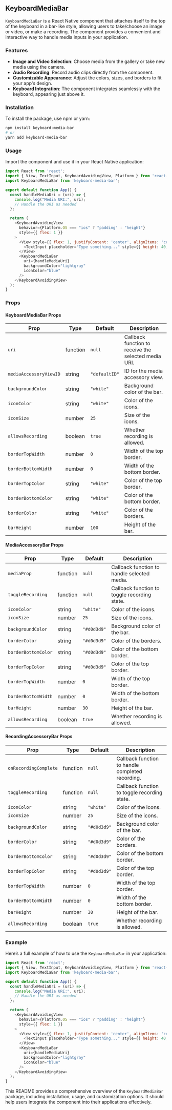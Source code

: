 ## KeyboardMediaBar

`KeyboardMediaBar` is a React Native component that attaches itself to the top of the keyboard in a bar-like style, allowing users to take/choose an image or video, or make a recording. The component provides a convenient and interactive way to handle media inputs in your application.

### Features
- **Image and Video Selection**: Choose media from the gallery or take new media using the camera.
- **Audio Recording**: Record audio clips directly from the component.
- **Customizable Appearance**: Adjust the colors, sizes, and borders to fit your app's design.
- **Keyboard Integration**: The component integrates seamlessly with the keyboard, appearing just above it.

### Installation

To install the package, use npm or yarn:

```sh
npm install keyboard-media-bar
# or
yarn add keyboard-media-bar
```

### Usage

Import the component and use it in your React Native application:

```javascript
import React from 'react';
import { View, TextInput, KeyboardAvoidingView, Platform } from 'react-native';
import KeyboardMediaBar from 'keyboard-media-bar';

export default function App() {
  const handleMediaUri = (uri) => {
    console.log("Media URI:", uri);
    // Handle the URI as needed
  };

  return (
    <KeyboardAvoidingView
      behavior={Platform.OS === "ios" ? "padding" : "height"}
      style={{ flex: 1 }}
    >
      <View style={{ flex: 1, justifyContent: 'center', alignItems: 'center' }}>
        <TextInput placeholder="Type something..." style={{ height: 40, borderColor: 'gray', borderWidth: 1, width: '80%' }} />
      </View>
      <KeyboardMediaBar
        uri={handleMediaUri}
        backgroundColor="lightgray"
        iconColor="blue"
      />
    </KeyboardAvoidingView>
  );
}
```

### Props

#### KeyboardMediaBar Props

| Prop                  | Type     | Default   | Description |
|-----------------------|----------|-----------|-------------|
| `uri`                 | function | `null`    | Callback function to receive the selected media URI. |
| `mediaAccessoryViewID`| string   | `"defaultID"` | ID for the media accessory view. |
| `backgroundColor`     | string   | `"white"` | Background color of the bar. |
| `iconColor`           | string   | `"white"` | Color of the icons. |
| `iconSize`            | number   | `25`      | Size of the icons. |
| `allowsRecording`     | boolean  | `true`    | Whether recording is allowed. |
| `borderTopWidth`      | number   | `0`       | Width of the top border. |
| `borderBottomWidth`   | number   | `0`       | Width of the bottom border. |
| `borderTopColor`      | string   | `"white"` | Color of the top border. |
| `borderBottomColor`   | string   | `"white"` | Color of the bottom border. |
| `borderColor`         | string   | `"white"` | Color of the borders. |
| `barHeight`           | number   | `100`     | Height of the bar. |

#### MediaAccessoryBar Props

| Prop                  | Type     | Default   | Description |
|-----------------------|----------|-----------|-------------|
| `mediaProp`           | function | `null`    | Callback function to handle selected media. |
| `toggleRecording`     | function | `null`    | Callback function to toggle recording state. |
| `iconColor`           | string   | `"white"` | Color of the icons. |
| `iconSize`            | number   | `25`      | Size of the icons. |
| `backgroundColor`     | string   | `"#d0d3d9"` | Background color of the bar. |
| `borderColor`         | string   | `"#d0d3d9"` | Color of the borders. |
| `borderBottomColor`   | string   | `"#d0d3d9"` | Color of the bottom border. |
| `borderTopColor`      | string   | `"#d0d3d9"` | Color of the top border. |
| `borderTopWidth`      | number   | `0`       | Width of the top border. |
| `borderBottomWidth`   | number   | `0`       | Width of the bottom border. |
| `barHeight`           | number   | `30`      | Height of the bar. |
| `allowsRecording`     | boolean  | `true`    | Whether recording is allowed. |

#### RecordingAccessoryBar Props

| Prop                  | Type     | Default   | Description |
|-----------------------|----------|-----------|-------------|
| `onRecordingComplete` | function | `null`    | Callback function to handle completed recording. |
| `toggleRecording`     | function | `null`    | Callback function to toggle recording state. |
| `iconColor`           | string   | `"white"` | Color of the icons. |
| `iconSize`            | number   | `25`      | Size of the icons. |
| `backgroundColor`     | string   | `"#d0d3d9"` | Background color of the bar. |
| `borderColor`         | string   | `"#d0d3d9"` | Color of the borders. |
| `borderBottomColor`   | string   | `"#d0d3d9"` | Color of the bottom border. |
| `borderTopColor`      | string   | `"#d0d3d9"` | Color of the top border. |
| `borderTopWidth`      | number   | `0`       | Width of the top border. |
| `borderBottomWidth`   | number   | `0`       | Width of the bottom border. |
| `barHeight`           | number   | `30`      | Height of the bar. |
| `allowsRecording`     | boolean  | `true`    | Whether recording is allowed. |

### Example

Here’s a full example of how to use the `KeyboardMediaBar` in your application:

```javascript
import React from 'react';
import { View, TextInput, KeyboardAvoidingView, Platform } from 'react-native';
import KeyboardMediaBar from 'keyboard-media-bar';

export default function App() {
  const handleMediaUri = (uri) => {
    console.log("Media URI:", uri);
    // Handle the URI as needed
  };

  return (
    <KeyboardAvoidingView
      behavior={Platform.OS === "ios" ? "padding" : "height"}
      style={{ flex: 1 }}
    >
      <View style={{ flex: 1, justifyContent: 'center', alignItems: 'center' }}>
        <TextInput placeholder="Type something..." style={{ height: 40, borderColor: 'gray', borderWidth: 1, width: '80%' }} />
      </View>
      <KeyboardMediaBar
        uri={handleMediaUri}
        backgroundColor="lightgray"
        iconColor="blue"
      />
    </KeyboardAvoidingView>
  );
}
```

This README provides a comprehensive overview of the `KeyboardMediaBar` package, including installation, usage, and customization options. It should help users integrate the component into their applications effectively.